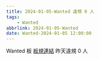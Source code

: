 ```yaml
---
title: 2024-01-05-Wanted 違規 0 人
tags:
    - Wanted
abbrlink: 2024-01-05-Wanted
date: Wanted-2024-01-05 12:00:00
---
```

Wanted 板 [板規連結](https://www.ptt.cc/bbs/Wanted/M.1608829773.A.D3B.html)
昨天違規 0 人
